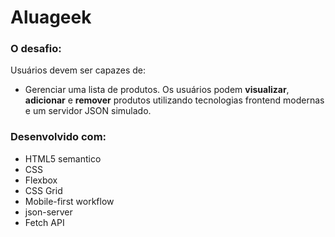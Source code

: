 
# Aluageek

### O desafio:

Usuários devem ser capazes de:

- Gerenciar uma lista de produtos. Os usuários podem **visualizar**, **adicionar** e **remover** produtos utilizando tecnologias frontend modernas e um servidor JSON simulado.

### Desenvolvido com:

- HTML5 semantico
- CSS
- Flexbox
- CSS Grid
- Mobile-first workflow
- json-server
- Fetch API
